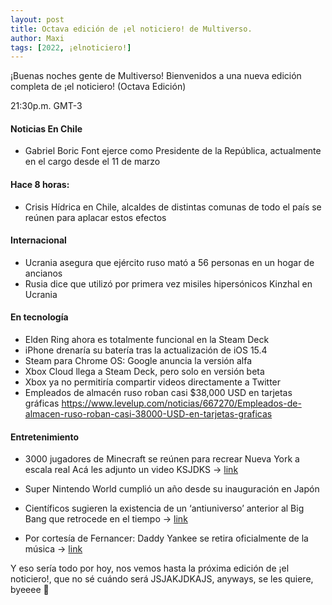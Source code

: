 ```yaml
---
layout: post
title: Octava edición de ¡el noticiero! de Multiverso.
author: Maxi
tags: [2022, ¡elnoticiero!]
---
```


¡Buenas noches gente de Multiverso! Bienvenidos a una nueva edición completa de ¡el noticiero! (Octava Edición)

21:30p.m. GMT-3

#### Noticias En Chile
- Gabriel Boric Font ejerce como Presidente de la República, actualmente en el cargo desde el 11 de marzo

 
#### Hace 8 horas:
- Crisis Hídrica en Chile, alcaldes de distintas comunas de todo el país se reúnen para aplacar estos efectos

  

#### Internacional
- Ucrania asegura que ejército ruso mató a 56 personas en un hogar de ancianos
- Rusia dice que utilizó por primera vez misiles hipersónicos Kinzhal en Ucrania

  
#### En tecnología

- Elden Ring ahora es totalmente funcional en la Steam Deck
- iPhone drenaría su batería tras la actualización de iOS 15.4
- Steam para Chrome OS: Google anuncia la versión alfa
- Xbox Cloud llega a Steam Deck, pero solo en versión beta
- Xbox ya no permitiría compartir videos directamente a Twitter
- Empleados de almacén ruso roban casi $38,000 USD en tarjetas gráficas https://www.levelup.com/noticias/667270/Empleados-de-almacen-ruso-roban-casi-38000-USD-en-tarjetas-graficas

  
#### Entretenimiento

- 3000 jugadores de Minecraft se reúnen para recrear Nueva York a escala real
Acá les adjunto un video KSJDKS -> [link](https://www.youtube.com/watch?v=pjkNKJHwVnM&ab_channel=MineFact)


- Super Nintendo World cumplió un año desde su inauguración en Japón

- Científicos sugieren la existencia de un ‘antiuniverso’ anterior al Big Bang que retrocede en el tiempo
-> [link](https://www.pressenza.com/es/2022/03/cientificos-sugieren-la-existencia-de-un-antiuniverso-anterior-al-big-bang-que-retrocede-en-el-tiempo/)

- Por cortesía de Fernancer: Daddy Yankee se retira oficialmente de la música -> [link](https://twitter.com/Univ_espect/status/1505676597336104968)


Y eso sería todo por hoy, nos vemos hasta la próxima edición de ¡el noticiero!, que no sé cuándo será JSJAKJDKAJS, anyways, se les quiere, byeeee 💖
